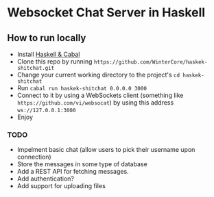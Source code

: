 # Websocket Chat Server in Haskell

## How to run locally
- Install [Haskell & Cabal](https://www.haskell.org/platform/)
- Clone this repo by running `https://github.com/WinterCore/haskek-shitchat.git`
- Change your current working directory to the project's `cd haskek-shitchat`
- Run `cabal run haskek-shitchat 0.0.0.0 3000`
- Connect to it by using a WebSockets client (something like `https://github.com/vi/websocat`) by using this address `ws://127.0.0.1:3000`
- Enjoy


### TODO
- Impelment basic chat (allow users to pick their username upon connection)
- Store the messages in some type of database
- Add a REST API for fetching messages.
- Add authentication?
- Add support for uploading files